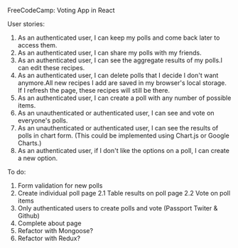 FreeCodeCamp: Voting App in React

User stories:

1. As an authenticated user, I can keep my polls and come back later to access them.
2. As an authenticated user, I can share my polls with my friends.
3. As an authenticated user, I can see the aggregate results of my polls.I can edit these recipes.
4. As an authenticated user, I can delete polls that I decide I don't want anymore.All new recipes I add are saved in my browser's local storage. If I refresh the page, these recipes will still be there.
5. As an authenticated user, I can create a poll with any number of possible items.
6. As an unauthenticated or authenticated user, I can see and vote on everyone's polls.
7. As an unauthenticated or authenticated user, I can see the results of polls in chart form. (This could be implemented using Chart.js or Google Charts.)
8. As an authenticated user, if I don't like the options on a poll, I can create a new option.


To do:
1. Form validation for new polls
2. Create individual poll page
2.1 Table results on poll page
2.2 Vote on poll items
3. Only authenticated users to create polls and vote (Passport Twiter & Github)
4. Complete about page
5. Refactor with Mongoose?
6. Refactor with Redux?